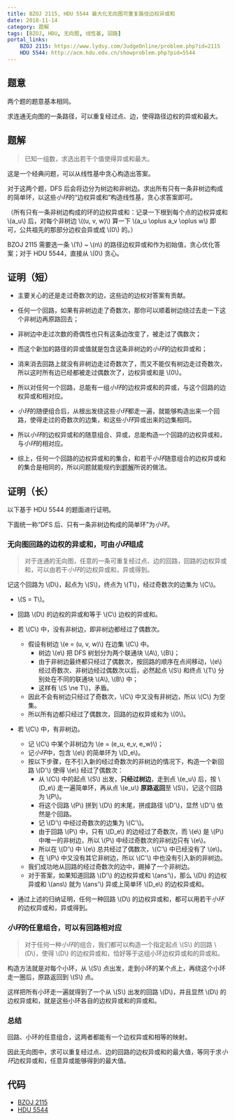 ```yaml
---
title: BZOJ 2115, HDU 5544 最大化无向图可重复路径边权异或和
date: 2018-11-14
category: 题解
tags: [BZOJ, HDU, 无向图, 线性基, 回路]
portal_links:
    BZOJ 2115: https://www.lydsy.com/JudgeOnline/problem.php?id=2115
    HDU 5544: http://acm.hdu.edu.cn/showproblem.php?pid=5544
---
```


## 题意

两个题的题意基本相同。

求连通无向图的一条路径，可以重复经过点、边，使得路径边权的异或和最大。 

<!-- more -->

<!-- toc -->


## 题解

> 已知一组数，求选出若干个值使得异或和最大。

这是一个经典问题，可以从线性基中贪心构造出答案。

对于这两个题，DFS 后会将边分为树边和非树边。求出所有只有一条非树边构成的简单环，以这些*小环*的“边权异或和”构造线性基，贪心求答案即可。

（所有只有一条非树边构成的环的边权异或和：记录一下根到每个点的边权异或和 \\(a_u\\) 后，对每个非树边 \\((u, v, w)\\) 算一下 \\(a_u \oplus a_v \oplus w\\) 即可，公共祖先的那部分边权会异或成 \\(0\\) 的。）

BZOJ 2115 需要选一条 \\(1\\) ~ \\(n\\) 的路径边权异或和作为初始值，贪心优化答案；对于 HDU 5544，直接从 \\(0\\) 贪心。


## 证明（短）

- 主要关心的还是走过奇数次的边，这些边的边权对答案有贡献。


- 任何一个回路，如果有非树边走了奇数次，那你可以顺着树边绕过去走一下这个非树边再原路回去；
- 非树边中走过次数的奇偶性也只有这条边改变了，被走过了偶数次；
- 而这个新加的路径的异或值就是包含这条非树边的*小环*的边权异或和；
- 消来消去回路上就没有非树边走过奇数次了，而又不能仅有树边走过奇数次，所以这时所有边已经都被走过偶数次了，边权异或和是 \\(0\\)。
- 所以对任何一个回路，总能有一组*小环*的边权异或和的异或，与这个回路的边权异或和相对应。


- *小环*的随便组合后，从根出发绕这些*小环*都走一遍，就能够构造出来一个回路，使得走过的奇数次的边集，和这些*小环*异或出来的边集相同。
- 所以*小环*的边权异或和的随意组合、异或，总能构造一个回路的边权异或和，与*小环*的相对应。


- 综上，任何一个回路的边权异或和的集合，和若干*小环*随意组合的边权异或和的集合是相同的，所以问题就能规约到[题解](#ti-jie)所说的做法。


## 证明（长）

以下基于 HDU 5544 的题面进行证明。

下面统一称“DFS 后、只有一条非树边构成的简单环”为*小环*。


### 无向图回路的边权的异或和，可由*小环*组成

> 对于连通的无向图，任意的一条可重复经过点、边的回路，回路的边权异或和，可以由若干*小环*的边权异或和，异或得到。

记这个回路为 \\(D\\)，起点为 \\(S\\)，终点为 \\(T\\)，经过奇数次的边集为 \\(C\\)。

- \\(S = T\\)。


- 回路 \\(D\\) 的边权的异或和等于 \\(C\\) 边权的异或和。


- 若 \\(C\\) 中，没有非树边，即非树边都经过了偶数次。
    + 假设有树边 \\(e = (u, v, w)\\) 在边集 \\(C\\) 中。
        - 树边 \\(e\\) 把 DFS 树划分为两个联通块 \\(A\\), \\(B\\)；
        - 由于非树边最终都只经过了偶数次，按回路的顺序在点间移动，\\(e\\) 经过奇数次、非树边经过偶数次以后，必然起点 \\(S\\) 和终点 \\(T\\) 分别处在不同的联通块 \\(A\\), \\(B\\) 中；
        - 这样有 \\(S \ne T\\)，矛盾。
    + 因此不会有树边只经过了奇数次，\\(C\\) 中又没有非树边，所以 \\(C\\) 为空集。
    + 所以所有边都只经过了偶数次，回路的边权异或和为 \\(0\\)。


- 若 \\(C\\) 中，有非树边。
    + 记 \\(C\\) 中某个非树边为 \\(e = (e_u, e_v, e_w)\\)；
    + 记*小环*中，包含 \\(e\\) 的简单环为 \\(D_e\\)。
    + 按以下步骤，在不引入新的经过奇数次的非树边的情况下，构造一个新回路 \\(D'\\) 使得 \\(e\\) 经过了偶数次：
        - 从 \\(C\\) 中的起点 \\(S\\) 出发，**只经过树边**，走到点 \\(e_u\\) 后，按 \\(D_e\\) 走一遍简单环，再从点 \\(e_u\\) **原路返回**至 \\(S\\)，记这个回路为 \\(P\\)。
        - 将这个回路 \\(P\\) 拼到 \\(D\\) 的末尾，拼成路径 \\(D'\\)，显然 \\(D'\\) 依然是个回路。
        - 记 \\(D'\\) 中经过奇数次的边集为 \\(C'\\)。
        - 由于回路 \\(P\\) 中，只有 \\(D_e\\) 的边经过了奇数次，而 \\(e\\) 是 \\(P\\) 中唯一的非树边，所以 \\(P\\) 中经过奇数次的非树边只有 \\(e\\)。
        - 所以在 \\(D'\\) 中 \\(e\\) 总共经过了偶数次，\\(C'\\) 中已经没有了 \\(e\\)。
        - 在 \\(P\\) 中又没有其它非树边，所以 \\(C'\\) 中也没有引入新的非树边。
    + 我们成功地从回路的经过奇数次的边中，踢掉了一个非树边。
    + 对于答案，如果知道回路 \\(D'\\) 的边权异或和 \\(ans'\\)，那么 \\(D\\) 的边权异或和 \\(ans\\) 就为 \\(ans'\\) 异或上简单环 \\(D_e\\) 的边权异或和。


- 通过上述的归纳证明，任何一种回路 \\(D\\) 的边权异或和，都可以用若干*小环*的边权异或和，异或得到。


### *小环*的任意组合，可以有回路相对应

> 对于任何一种*小环*的组合，我们都可以构造一个指定起点 \\(S\\) 的回路 \\(D\\)，使得 \\(D\\) 的边权异或和，恰好等于这组小环边权异或和的异或和。

构造方法就是对每个小环，从 \\(S\\) 点出发，走到小环的某个点上，再绕这个小环走一圈后，原路返回到 \\(S\\) 点。

这样把所有小环走一遍就得到了一个从 \\(S\\) 出发的回路 \\(D\\)，并且显然 \\(D\\) 的边权异或和，就是这些小环各自的边权异或和的异或和。


### 总结

回路、小环的任意组合，这两者都能有一个边权异或和相等的映射。

因此无向图中，求可以重复经过点、边的回路的边权异或和的最大值，等同于求*小环*边权异或和，任意异或能够得到的最大值。


## 代码

- [BZOJ 2115](/assets/src/practice/bzoj2115.cpp)
- [HDU 5544](/assets/src/practice/hdu5544.cpp)
